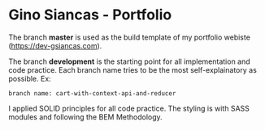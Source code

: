 # Gino Siancas - Portfolio

The branch **master** is used as the build template of my portfolio webiste (https://dev-gsiancas.com). 

The branch **development** is the starting point for all implementation and code practice. Each branch name tries to be the most self-explainatory as possible. Ex:

    branch name: cart-with-context-api-and-reducer 

I applied SOLID principles for all code practice. The styling is with SASS modules and following the BEM Methodology.
